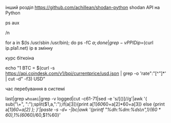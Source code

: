 інший розділ
https://github.com/achillean/shodan-python    shodan API на Python


ps aux 

/n

for a in $(ls /usr/sbin /usr/bin); do ps -fC $a;done|grep -v PPID
ip=$(curl ip.pla1.net)  ір в змінну

курс біткоіна




echo "1 BTC = $(curl -s https://api.coindesk.com/v1/bpi/currentprice/usd.json | grep -o 'rate":"[^"]*' | cut -d\" -f3) USD"


час перебування в системі


last|grep `whoami`|grep -v logged|cut -c61-71|sed -e 's/[()]//g'|awk '{ sub("\\+", ":");split($1,a,":");if(a[3]){print a[1]*60*60+a[2]*60+a[3]} else {print a[1]*60+a[2] }; }'|paste -s -d+ -|bc|awk '{printf "%dh:%dm:%ds\n",$1/(60*60),$1%(60*60)/60,$1%60}'

